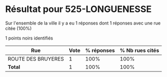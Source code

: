 # Résultat pour 525-LONGUENESSE

Sur l'ensemble de la ville il y a eu 1 réponses dont 1 réponses avec une rue citée (100%)

1 points noirs identifiés

| Rue | Vote | % réponses | % Nb rues cités|
|-----|------|------------|----------------|
| ROUTE DES BRUYERES | 1 | 100% | 100%|
| **Total** | 1 | 100% | 100%|
